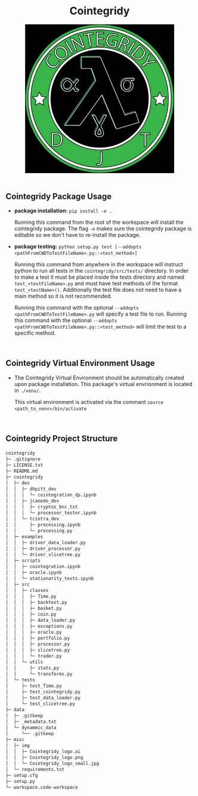 
<h1 align="center">Cointegridy</h1>

<div align="center">
    <img width="400" src="./misc/img/Cointegridy_logo.png" alt="Insert Epic Logo">
</div>

<br />


Cointegridy Package Usage
-------------------------

 * **package installation:** `pip install -e .`
   
   Running this command from the root of the workspace will install the cointegridy package. The flag `-e` makes sure the cointegridy package is editable so we don't have to re-install the package.

* **package testing:** `python setup.py test [--addopts <pathFromCWDToTestFileName>.py::<test_method>]`

    Running this command from anywhere in the workspace will instruct python to run all tests in the `cointegridy/src/tests/` directory. In order to make a test it must be placed inside the tests directory and named `test_<testFileName>.py` and must have test methods of the format `test_<testName>()`. Additionally the test file does not need to have a main method so it is not recommended.

    Running this command with the optional `--addopts <pathFromCWDToTestFileName>.py` will specify a test file to run. Running this command with the optional `--addopts <pathFromCWDToTestFileName>.py::<test_method>` will limit the test to a specific method.

<br />


Cointegridy Virtual Environment Usage
-------------------------

 * The Cointegridy Virtual Environment should be automatically created upon package installation. This package's virtual envrionment is located in `./venv/`.
   
   This virtual environment is activated via the commant `source <path_to_venv>/bin/activate`

<br />


Cointegridy Project Structure
-----------------------------

```
cointegridy
├─ .gitignore
├─ LICENSE.txt
├─ README.md
├─ cointegridy
│  ├─ dev
│  │  ├─ dhpitt_dev
│  │  │  └─ cointegration_dp.ipynb
│  │  ├─ jcanedo_dev
│  │  │  ├─ cryptos_bnc.txt
│  │  │  └─ processor_testor.ipynb
│  │  └─ tcintra_dev
│  │     ├─ processing.ipynb
│  │     └─ processing.py
│  ├─ examples
│  │  ├─ driver_data_loader.py
│  │  ├─ driver_processor.py
│  │  └─ driver_slicetree.py
│  ├─ scripts
│  │  ├─ cointegration.ipynb
│  │  ├─ oracle.ipynb
│  │  └─ stationarity_tests.ipynb
│  ├─ src
│  │  ├─ classes
│  │  │  ├─ Time.py
│  │  │  ├─ backtest.py
│  │  │  ├─ basket.py
│  │  │  ├─ coin.py
│  │  │  ├─ data_loader.py
│  │  │  ├─ exceptions.py
│  │  │  ├─ oracle.py
│  │  │  ├─ portfolio.py
│  │  │  ├─ processor.py
│  │  │  ├─ slicetree.py
│  │  │  └─ trader.py
│  │  └─ utils
│  │     ├─ stats.py
│  │     └─ transforms.py
│  └─ tests
│     ├─ test_Time.py
│     ├─ test_cointegridy.py
│     ├─ test_data_loader.py
│     └─ test_slicetree.py
├─ data
│  ├─ .gitkeep
│  ├─ _metadata.txt
│  └─ dynammic_data
│     └── .gitkeep
├─ misc
│  ├─ img
│  │  ├─ Cointegridy_logo.ai
│  │  ├─ Cointegridy_logo.png
│  │  └─ Cointegridy_logo_small.jpg
│  └─ requirements.txt
├─ setup.cfg
├─ setup.py
└─ workspace.code-workspace
```
